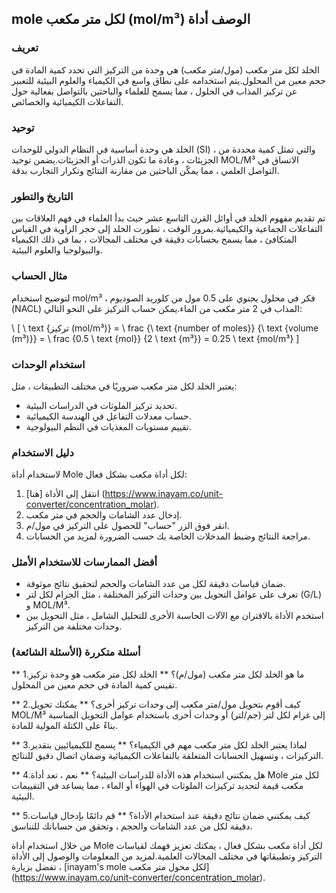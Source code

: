 ## mole لكل متر مكعب (mol/m³) الوصف أداة

### تعريف
الخلد لكل متر مكعب (مول/متر مكعب) هي وحدة من التركيز التي تحدد كمية المادة في حجم معين من المحلول.يتم استخدامه على نطاق واسع في الكيمياء والعلوم البيئية للتعبير عن تركيز المذاب في الحلول ، مما يسمح للعلماء والباحثين بالتواصل بفعالية حول التفاعلات الكيميائية والخصائص.

### توحيد
الخلد هي وحدة أساسية في النظام الدولي للوحدات (SI) ، والتي تمثل كمية محددة من الجزيئات ، وعادة ما تكون الذرات أو الجزيئات.يضمن توحيد MOL/M³ الاتساق في التواصل العلمي ، مما يمكّن الباحثين من مقارنة النتائج وتكرار التجارب بدقة.

### التاريخ والتطور
تم تقديم مفهوم الخلد في أوائل القرن التاسع عشر حيث بدأ العلماء في فهم العلاقات بين التفاعلات الجماعية والكيميائية.بمرور الوقت ، تطورت الخلد إلى حجر الزاوية في القياس المتكافئ ، مما يسمح بحسابات دقيقة في مختلف المجالات ، بما في ذلك الكيمياء والبيولوجيا والعلوم البيئية.

### مثال الحساب
لتوضيح استخدام mol/m³ ، فكر في محلول يحتوي على 0.5 مول من كلوريد الصوديوم (NACL) المذاب في 2 متر مكعب من الماء.يمكن حساب التركيز على النحو التالي:

\ [
\ text {تركيز (mol/m³)} = \ frac {\ text {number of moles}} {\ text {volume (m³)}} = \ frac {0.5 \ text {mol}} {2 \ text {m³}} = 0.25 \ text {mol/m³}
\]

### استخدام الوحدات
يعتبر الخلد لكل متر مكعب ضروريًا في مختلف التطبيقات ، مثل:
- تحديد تركيز الملوثات في الدراسات البيئية.
- حساب معدلات التفاعل في الهندسة الكيميائية.
- تقييم مستويات المغذيات في النظم البيولوجية.

### دليل الاستخدام
لاستخدام أداة Mole لكل أداة مكعب بشكل فعال:
1. انتقل إلى الأداة [هنا] (https://www.inayam.co/unit-converter/concentration_molar).
2. إدخال عدد الشامات والحجم في متر مكعب.
3. انقر فوق الزر "حساب" للحصول على التركيز في مول/م.
4. مراجعة النتائج وضبط المدخلات الخاصة بك حسب الضرورة لمزيد من الحسابات.

### أفضل الممارسات للاستخدام الأمثل
- ضمان قياسات دقيقة لكل من عدد الشامات والحجم لتحقيق نتائج موثوقة.
- تعرف على عوامل التحويل بين وحدات التركيز المختلفة ، مثل الجرام لكل لتر (G/L) و MOL/M³.
- استخدم الأداة بالاقتران مع الآلات الحاسبة الأخرى للتحليل الشامل ، مثل التحويل بين وحدات مختلفة من التركيز.

### أسئلة متكررة (الأسئلة الشائعة)

** 1.ما هو الخلد لكل متر مكعب (مول/م)؟ **
الخلد لكل متر مكعب هو وحدة تركيز تقيس كمية المادة في حجم معين من المحلول.

** 2.كيف أقوم بتحويل مول/متر مكعب إلى وحدات تركيز أخرى؟ **
يمكنك تحويل MOL/M³ إلى غرام لكل لتر (جم/لتر) أو وحدات أخرى باستخدام عوامل التحويل المناسبة بناءً على الكتلة المولية للمادة.

** 3.لماذا يعتبر الخلد لكل متر مكعب مهم في الكيمياء؟ **
يسمح للكيميائيين بتقدير التركيزات ، وتسهيل الحسابات المتعلقة بالتفاعلات الكيميائية وضمان اتصال دقيق للنتائج.

** 4.هل يمكنني استخدام هذه الأداة للدراسات البيئية؟ **
نعم ، تعد أداة Mole لكل متر مكعب قيمة لتحديد تركيزات الملوثات في الهواء أو الماء ، مما يساعد في التقييمات البيئية.

** 5.كيف يمكنني ضمان نتائج دقيقة عند استخدام الأداة؟ **
قم دائمًا بإدخال قياسات دقيقة لكل من عدد الشامات والحجم ، وتحقق من حساباتك للتناسق.

من خلال استخدام أداة Mole لكل أداة مكعب بشكل فعال ، يمكنك تعزيز فهمك لقياسات التركيز وتطبيقاتها في مختلف المجالات العلمية.لمزيد من المعلومات والوصول إلى الأداة ، تفضل بزيارة [inayam's mole لكل محول متر مكعب] (https://www.inayam.co/unit-converter/concentration_molar).